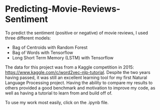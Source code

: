 # Predicting-Movie-Reviews-Sentiment

To predict the sentiment (positive or negative) of movie reviews, I used three different models:
- Bag of Centroids with Random Forest
- Bag of Words with Tensorflow
- Long Short Term Memory (LSTM) with Tensorflow

The data for this project was from a Kaggle competition in 2015: https://www.kaggle.com/c/word2vec-nlp-tutorial. Despite the two years having passed, it was still an excellent learning tool for my first Natural Language Processing project. Having the ability to compare my results to others provided a good benchmark and motivation to improve my code, as well as having a tutorial to learn from and build off of. 

To use my work most easily, click on the .ipynb file.
